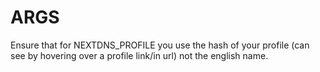 # ARGS

Ensure that for NEXTDNS_PROFILE you use the hash of your profile (can see by hovering over a profile link/in url) not the english name.
